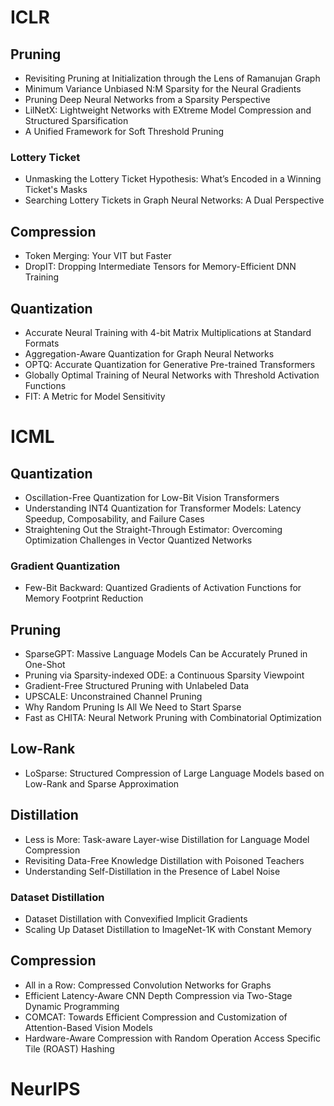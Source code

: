# ICLR

## Pruning
- Revisiting Pruning at Initialization through the Lens of Ramanujan Graph
- Minimum Variance Unbiased N:M Sparsity for the Neural Gradients
- Pruning Deep Neural Networks from a Sparsity Perspective
- LilNetX: Lightweight Networks with EXtreme Model Compression and Structured Sparsification 
- A Unified Framework for Soft Threshold Pruning

### Lottery Ticket
- Unmasking the Lottery Ticket Hypothesis: What’s Encoded in a Winning Ticket's Masks
- Searching Lottery Tickets in Graph Neural Networks: A Dual Perspective
 
## Compression
- Token Merging: Your VIT but Faster
- DropIT: Dropping Intermediate Tensors for Memory-Efficient DNN Training

## Quantization
- Accurate Neural Training with 4-bit Matrix Multiplications at Standard Formats
- Aggregation-Aware Quantization for Graph Neural Networks 
- OPTQ: Accurate Quantization for Generative Pre-trained Transformers
- Globally Optimal Training of Neural Networks with Threshold Activation Functions 
- FIT: A Metric for Model Sensitivity 

# ICML

## Quantization
- Oscillation-Free Quantization for Low-Bit Vision Transformers
- Understanding INT4 Quantization for Transformer Models: Latency Speedup, Composability, and Failure Cases
- Straightening Out the Straight-Through Estimator: Overcoming Optimization Challenges in Vector Quantized Networks
  
### Gradient Quantization
- Few-Bit Backward: Quantized Gradients of Activation Functions for Memory Footprint Reduction
  
## Pruning
- SparseGPT: Massive Language Models Can be Accurately Pruned in One-Shot
- Pruning via Sparsity-indexed ODE: a Continuous Sparsity Viewpoint
- Gradient-Free Structured Pruning with Unlabeled Data
- UPSCALE: Unconstrained Channel Pruning
- Why Random Pruning Is All We Need to Start Sparse
- Fast as CHITA: Neural Network Pruning with Combinatorial Optimization

## Low-Rank
- LoSparse: Structured Compression of Large Language Models based on Low-Rank and Sparse Approximation

## Distillation
- Less is More: Task-aware Layer-wise Distillation for Language Model Compression
- Revisiting Data-Free Knowledge Distillation with Poisoned Teachers
- Understanding Self-Distillation in the Presence of Label Noise

### Dataset Distillation
- Dataset Distillation with Convexified Implicit Gradients
- Scaling Up Dataset Distillation to ImageNet-1K with Constant Memory

## Compression
- All in a Row: Compressed Convolution Networks for Graphs
- Efficient Latency-Aware CNN Depth Compression via Two-Stage Dynamic Programming
- COMCAT: Towards Efficient Compression and Customization of Attention-Based Vision Models
- Hardware-Aware Compression with Random Operation Access Specific Tile (ROAST) Hashing

# NeurIPS
